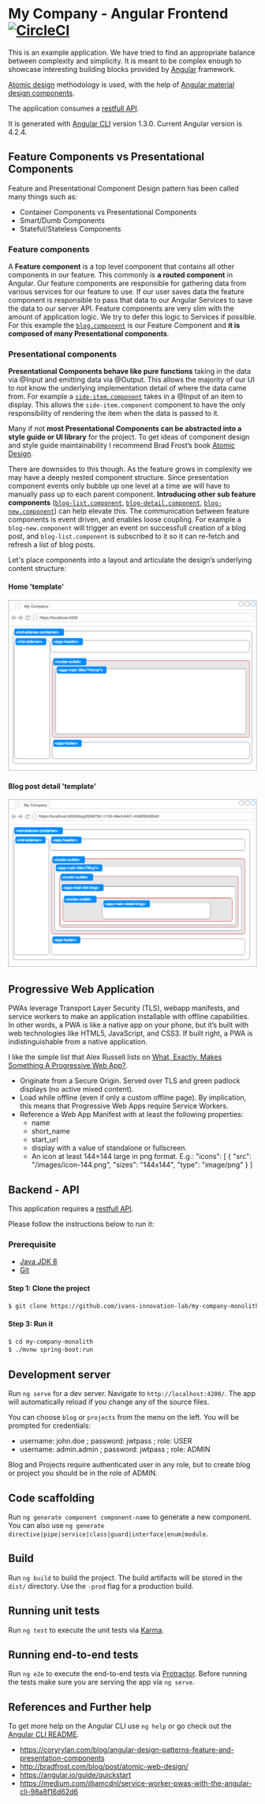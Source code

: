 # My Company - Angular Frontend [![CircleCI](https://circleci.com/gh/ivans-innovation-lab/my-company-angular-fe.svg?style=svg)](https://circleci.com/gh/ivans-innovation-lab/my-company-angular-fe)

This is an example application. We have tried to find an appropriate balance between complexity and simplicity. It is meant to be complex enough to showcase interesting building blocks provided by [Angular](https://angular.io) framework.

[Atomic design]((http://bradfrost.com/blog/post/atomic-web-design/)) methodology is used, with the help of [Angular material design components](https://material.angular.io).

The application consumes a [restfull API](https://github.com/ivans-innovation-lab/my-company-monolith).

It is generated with [Angular CLI](https://github.com/angular/angular-cli) version 1.3.0. Current Angular version is 4.2.4.

## Feature Components vs Presentational Components

Feature and Presentational Component Design pattern has been called many things such as:

 - Container Components vs Presentational Components
 - Smart/Dumb Components
 - Stateful/Stateless Components
 
### Feature components

A **Feature component** is a top level component that contains all other components in our feature. This commonly is **a routed component** in Angular. Our feature components are responsible for gathering data from various services for our feature to use. If our user saves data the feature component is responsible to pass that data to our Angular Services to save the data to our server API. Feature components are very slim with the amount of application logic. We try to defer this logic to Services if possible. For this example the [`blog.component`](https://github.com/ivans-innovation-lab/my-company-angular-fe/blob/master/src/app/blog/blog.component.ts) is our Feature Component and **it is composed of many Presentational components**.

### Presentational components

**Presentational Components behave like pure functions** taking in the data via @Input and emitting data via @Output. This allows the majority of our UI to not know the underlying implementation detail of where the data came from. For example a [`side-item.component`](https://github.com/ivans-innovation-lab/my-company-angular-fe/tree/master/src/app/presentational-components/side-menu-item) takes in a @Input of an item to display. This allows the `side-item.component` component to have the only responsibility of rendering the item when the data is passed to it.

Many if not **most Presentational Components can be abstracted into a style guide or UI library** for the project. To get ideas of component design and style guide maintainability I recommend Brad Frost’s book [Atomic Design](http://bradfrost.com/blog/post/atomic-web-design/).

There are downsides to this though. As the feature grows in complexity we may have a deeply nested component structure. Since presentation component events only bubble up one level at a time we will have to manually pass up to each parent component. **Introducing other sub feature components** ([`blog-list.component`](https://github.com/ivans-innovation-lab/my-company-angular-fe/tree/master/src/app/blog/blog-list), [`blog-detail.component`](https://github.com/ivans-innovation-lab/my-company-angular-fe/tree/master/src/app/blog/blog-detail), [`blog-new.component`](https://github.com/ivans-innovation-lab/my-company-angular-fe/tree/master/src/app/blog/blog-new)) can help elevate this. The communication between feature components is event driven, and enables loose coupling. For example a `blog-new.component` will trigger an event on successfull creation of a blog post, and `blog-list.component` is subscribed to it so it can re-fetch  and refresh a list of blog posts.

Let's place components into a layout and articulate the design’s underlying content structure:

#### Home 'template'

![My Company - Home](https://github.com/ivans-innovation-lab/my-company-angular-fe/raw/master/MyCompanyFE-Home.png)

#### Blog post detail 'template'

![My Company - Blog](https://github.com/ivans-innovation-lab/my-company-angular-fe/raw/master/MyCompanyFE-Blog.png)

## Progressive Web Application

PWAs leverage Transport Layer Security (TLS), webapp manifests, and service workers to make an application installable with offline capabilities. In other words, a PWA is like a native app on your phone, but it’s built with web technologies like HTML5, JavaScript, and CSS3. If built right, a PWA is indistinguishable from a native application.

I like the simple list that Alex Russell lists on [What, Exactly, Makes Something A Progressive Web App?](https://infrequently.org/2016/09/what-exactly-makes-something-a-progressive-web-app/).

 - Originate from a Secure Origin. Served over TLS and green padlock displays (no active mixed content).
 - Load while offline (even if only a custom offline page). By implication, this means that Progressive Web Apps require Service Workers.
 - Reference a Web App Manifest with at least the following properties:
   - name
   - short_name
   - start_url
   - display with a value of standalone or fullscreen. 
   - An icon at least 144×144 large in png format. E.g.: "icons": [ { "src": "/images/icon-144.png", "sizes": "144x144", "type": "image/png" } ]

## Backend - API

This application requires a [restfull API](https://github.com/ivans-innovation-lab/my-company-monolith). 

Please follow the instructions below to run it:

### Prerequisite

- [Java JDK 8](http://www.oracle.com/technetwork/java/javase/downloads/jdk8-downloads-2133151.html)
- [Git](https://git-scm.com/) 

#### Step 1: Clone the project

```bash
$ git clone https://github.com/ivans-innovation-lab/my-company-monolith.git
```

#### Step 3: Run it

```bash
$ cd my-company-monolith
$ ./mvnw spring-boot:run
```

## Development server

Run `ng serve` for a dev server. Navigate to `http://localhost:4200/`. The app will automatically reload if you change any of the source files.

You can choose `blog` or `projects` from the menu on the left. You will be prompted for credentials:
 - username: john.doe    ; password: jwtpass  ; role: USER
 - username: admin.admin ; password: jwtpass  ; role: ADMIN

Blog and Projects require authenticated user in any role, but to create blog or project you should be in the role of ADMIN.

## Code scaffolding

Run `ng generate component component-name` to generate a new component. You can also use `ng generate directive|pipe|service|class|guard|interface|enum|module`.

## Build

Run `ng build` to build the project. The build artifacts will be stored in the `dist/` directory. Use the `-prod` flag for a production build.

## Running unit tests

Run `ng test` to execute the unit tests via [Karma](https://karma-runner.github.io).

## Running end-to-end tests

Run `ng e2e` to execute the end-to-end tests via [Protractor](http://www.protractortest.org/).
Before running the tests make sure you are serving the app via `ng serve`.

## References and Further help

To get more help on the Angular CLI use `ng help` or go check out the [Angular CLI README](https://github.com/angular/angular-cli/blob/master/README.md).

 - https://coryrylan.com/blog/angular-design-patterns-feature-and-presentation-components
 - http://bradfrost.com/blog/post/atomic-web-design/
 - https://angular.io/guide/quickstart
 - https://medium.com/@amcdnl/service-worker-pwas-with-the-angular-cli-98a8f16d62d6
